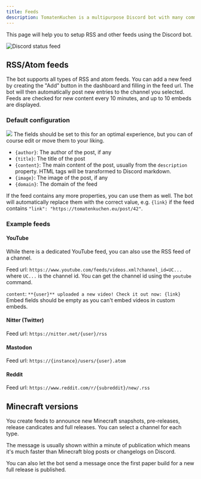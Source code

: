 ```yaml
---
title: Feeds
description: TomatenKuchen is a multipurpose Discord bot with many common and innovative features for your server. Explains how to set up RSS and other feeds
---
```


This page will help you to setup RSS and other feeds using the Discord bot.

![Discord status feed](/img/feed_example.png)

## RSS/Atom feeds
The bot supports all types of RSS and atom feeds. You can add a new feed by creating the "Add" button in the dashboard and filling in the feed url.
The bot will then automatically post new entries to the channel you selected.
Feeds are checked for new content every 10 minutes, and up to 10 embeds are displayed.

### Default configuration
![](/img/rss_feeds_default.png)
The fields should be set to this for an optimal experience, but you can of course edit or move them to your liking.

- `{author}`: The author of the post, if any
- `{title}`: The title of the post
- `{content}`: The main content of the post, usually from the `description` property. HTML tags will be transformed to Discord markdown.
- `{image}`: The image of the post, if any
- `{domain}`: The domain of the feed

If the feed contains any more properties, you can use them as well. The bot will automatically replace them with the correct value, e.g. `{link}` if the feed contains `"link": "https://tomatenkuchen.eu/post/42"`.

### Example feeds

#### YouTube
While there is a dedicated YouTube feed, you can also use the RSS feed of a channel.

Feed url: `https://www.youtube.com/feeds/videos.xml?channel_id=UC...` where `UC...` is the channel id. You can get the channel id using the `youtube` command.

`content`: `**{user}** uploaded a new video! Check it out now: {link}`
Embed fields should be empty as you can't embed videos in custom embeds.

#### Nitter (Twitter)
Feed url: `https://nitter.net/{user}/rss`

#### Mastodon
Feed url: `https://{instance}/users/{user}.atom`

#### Reddit
Feed url: `https://www.reddit.com/r/{subreddit}/new/.rss`

## Minecraft versions

You create feeds to announce new Minecraft snapshots, pre-releases, release candicates and full releases. You can select a channel for each type.

The message is usually shown within a minute of publication which means it's much faster than Minecraft blog posts or changelogs on Discord.

You can also let the bot send a message once the first paper build for a new full release is published.

